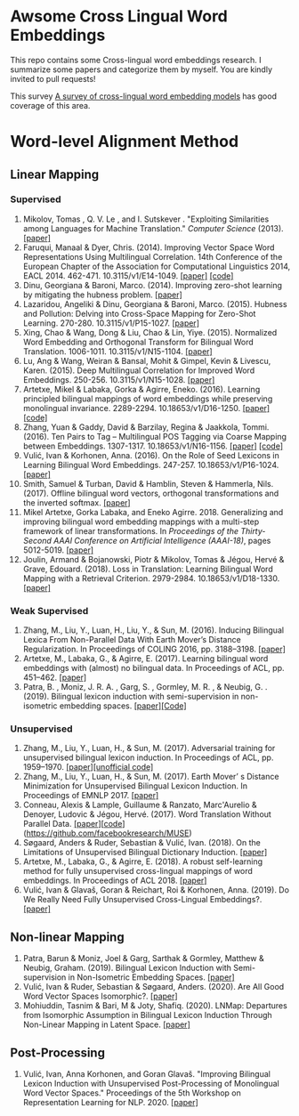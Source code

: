 # Awsome Cross Lingual Word Embeddings

This repo contains some Cross-lingual word embeddings research. I summarize some papers and categorize them by myself. You are kindly invited to pull requests!

This survey [A survey of cross-lingual word embedding models](https://arxiv.org/abs/1706.04902) has good coverage of this area.

# Word-level Alignment Method

## Linear Mapping

### Supervised

1. Mikolov, Tomas , Q. V. Le , and I. Sutskever . "Exploiting Similarities among Languages for Machine Translation." *Computer Science* (2013). [[paper]](https://arxiv.org/pdf/1309.4168)
2. Faruqui, Manaal & Dyer, Chris. (2014). Improving Vector Space Word Representations Using Multilingual Correlation. 14th Conference of the European Chapter of the Association for Computational Linguistics 2014, EACL 2014. 462-471. 10.3115/v1/E14-1049. [[paper]](https://www.aclweb.org/anthology/E14-1049.pdf) [[code]](https://github.com/mfaruqui/crosslingual-cca)
3. Dinu, Georgiana & Baroni, Marco. (2014). Improving zero-shot learning by mitigating the hubness problem. [[paper]](http://de.arxiv.org/pdf/1412.6568)
4. Lazaridou, Angeliki & Dinu, Georgiana & Baroni, Marco. (2015). Hubness and Pollution: Delving into Cross-Space Mapping for Zero-Shot Learning. 270-280. 10.3115/v1/P15-1027.  [[paper]](https://www.researchgate.net/publication/301404734_Hubness_and_Pollution_Delving_into_Cross-Space_Mapping_for_Zero-Shot_Learning)
5. Xing, Chao & Wang, Dong & Liu, Chao & Lin, Yiye. (2015). Normalized Word Embedding and Orthogonal Transform for Bilingual Word Translation. 1006-1011. 10.3115/v1/N15-1104.  [[paper]](https://www.aclweb.org/anthology/N15-1104/)
6. Lu, Ang & Wang, Weiran & Bansal, Mohit & Gimpel, Kevin & Livescu, Karen. (2015). Deep Multilingual Correlation for Improved Word Embeddings. 250-256. 10.3115/v1/N15-1028.  [[paper]](https://www.researchgate.net/publication/301404407_Deep_Multilingual_Correlation_for_Improved_Word_Embeddings)
7. Artetxe, Mikel & Labaka, Gorka & Agirre, Eneko. (2016). Learning principled bilingual mappings of word embeddings while preserving monolingual invariance. 2289-2294. 10.18653/v1/D16-1250.  [[paper]](https://www.researchgate.net/publication/311990620_Learning_principled_bilingual_mappings_of_word_embeddings_while_preserving_monolingual_invariance) [[code]](https://github.com/artetxem/vecmap)
8. Zhang, Yuan & Gaddy, David & Barzilay, Regina & Jaakkola, Tommi. (2016). Ten Pairs to Tag – Multilingual POS Tagging via Coarse Mapping between Embeddings. 1307-1317. 10.18653/v1/N16-1156.  [[paper]](https://www.aclweb.org/anthology/N16-1156.pdf) [[code]](https://github.com/yuanzh/transfer_pos)
9. Vulić, Ivan & Korhonen, Anna. (2016). On the Role of Seed Lexicons in Learning Bilingual Word Embeddings. 247-257. 10.18653/v1/P16-1024.  [[paper]](https://www.aclweb.org/anthology/P16-1024/)
10. Smith, Samuel & Turban, David & Hamblin, Steven & Hammerla, Nils. (2017). Offline bilingual word vectors, orthogonal transformations and the inverted softmax.  [[paper]](https://arxiv.org/pdf/1702.03859)
11. Mikel Artetxe, Gorka Labaka, and Eneko Agirre. 2018. Generalizing and improving bilingual word embedding mappings with a multi-step framework of linear transformations. In *Proceedings of the Thirty-Second AAAI Conference on Artificial Intelligence (AAAI-18)*, pages 5012-5019. [[paper]](https://www.aaai.org/ocs/index.php/AAAI/AAAI18/paper/view/16935/16781)
12. Joulin, Armand & Bojanowski, Piotr & Mikolov, Tomas & Jégou, Hervé & Grave, Edouard. (2018). Loss in Translation: Learning Bilingual Word Mapping with a Retrieval Criterion. 2979-2984. 10.18653/v1/D18-1330. [[paper]](https://www.aclweb.org/anthology/D18-1330/)

### Weak Supervised

1. Zhang, M., Liu, Y., Luan, H., Liu, Y., & Sun, M. (2016). Inducing Bilingual Lexica From Non-Parallel Data With Earth Mover’s Distance Regularization. In Proceedings of COLING 2016, pp. 3188–3198.  [[paper]](http://nlp.csai.tsinghua.edu.cn/~ly/papers/coling2016.pdf)
2. Artetxe, M., Labaka, G., & Agirre, E. (2017). Learning bilingual word embeddings with (almost) no bilingual data. In Proceedings of ACL, pp. 451–462. [[paper]](https://www.aclweb.org/anthology/P17-1042/)
3. Patra, B. , Moniz, J. R. A. , Garg, S. , Gormley, M. R. , & Neubig, G. . (2019). Bilingual lexicon induction with semi-supervision in non-isometric embedding spaces.  [[paper]](https://www.aclweb.org/anthology/P19-1018/)[[Code]](https://github.com/joelmoniz/BLISS)

### Unsupervised

1. Zhang, M., Liu, Y., Luan, H., & Sun, M. (2017). Adversarial training for unsupervised bilingual lexicon induction. In Proceedings of ACL, pp. 1959–1970. [[paper]](https://www.aclweb.org/anthology/P17-1179.pdf)[[unofficial code]](https://github.com/muyeby/Paper-Reimplement/tree/11610ef41ea8d1c4897a11799b6e80fa0496e67d/Adversarial-Lexicon-Induction/zhang2017acl)
2. Zhang, M., Liu, Y., Luan, H., & Sun, M. (2017). Earth Mover’ s Distance Minimization for Unsupervised Bilingual Lexicon Induction. In Proceedings of EMNLP 2017. [[paper]](https://www.aclweb.org/anthology/D17-1207.pdf)
3. Conneau, Alexis & Lample, Guillaume & Ranzato, Marc'Aurelio & Denoyer, Ludovic & Jégou, Hervé. (2017). Word Translation Without Parallel Data.  [[paper]](https://www.researchgate.net/publication/320344586_Word_Translation_Without_Parallel_Data)[[code](MUSE)](https://github.com/facebookresearch/MUSE)
4. Søgaard, Anders & Ruder, Sebastian & Vulić, Ivan. (2018). On the Limitations of Unsupervised Bilingual Dictionary Induction.  [[paper]](https://www.aclweb.org/anthology/P18-1072/)
5. Artetxe, M., Labaka, G., & Agirre, E. (2018). A robust self-learning method for fully unsupervised cross-lingual mappings of word embeddings. In Proceedings of ACL 2018. [[paper]](https://arxiv.org/abs/1805.06297v2)
6. Vulić, Ivan & Glavaš, Goran & Reichart, Roi & Korhonen, Anna. (2019). Do We Really Need Fully Unsupervised Cross-Lingual Embeddings?. [[paper]](https://www.aclweb.org/anthology/D19-1449/)	


## Non-linear Mapping

1. Patra, Barun & Moniz, Joel & Garg, Sarthak & Gormley, Matthew & Neubig, Graham. (2019). Bilingual Lexicon Induction with Semi-supervision in Non-Isometric Embedding Spaces.  [[paper]](https://www.aclweb.org/anthology/P19-1018/)
2. Vulić, Ivan & Ruder, Sebastian & Søgaard, Anders. (2020). Are All Good Word Vector Spaces Isomorphic?.  [[paper]](https://www.researchgate.net/publication/340523938_Are_All_Good_Word_Vector_Spaces_Isomorphic)
3. Mohiuddin, Tasnim & Bari, M & Joty, Shafiq. (2020). LNMap: Departures from Isomorphic Assumption in Bilingual Lexicon Induction Through Non-Linear Mapping in Latent Space.  [[paper]](https://www.researchgate.net/publication/341040113_LNMap_Departures_from_Isomorphic_Assumption_in_Bilingual_Lexicon_Induction_Through_Non-Linear_Mapping_in_Latent_Space)

## Post-Processing

1. Vulić, Ivan, Anna Korhonen, and Goran Glavaš. "Improving Bilingual Lexicon Induction with Unsupervised Post-Processing of Monolingual Word Vector Spaces." Proceedings of the 5th Workshop on Representation Learning for NLP. 2020. [[paper]](https://www.aclweb.org/anthology/2020.repl4nlp-1.7/)